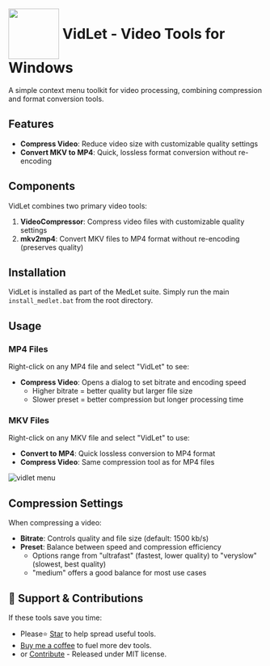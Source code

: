 # <img src="../res/icons/vidlet.ico" height="100" style="vertical-align: middle;"> <span style="vertical-align: middle;">VidLet - Video Tools for Windows</span>

A simple context menu toolkit for video processing, combining compression and format conversion tools.

## Features

- **Compress Video**: Reduce video size with customizable quality settings
- **Convert MKV to MP4**: Quick, lossless format conversion without re-encoding

## Components

VidLet combines two primary video tools:

1. **VideoCompressor**: Compress video files with customizable quality settings
2. **mkv2mp4**: Convert MKV files to MP4 format without re-encoding (preserves quality)

## Installation

VidLet is installed as part of the MedLet suite. Simply run the main `install_medlet.bat` from the root directory.

## Usage

### MP4 Files
Right-click on any MP4 file and select "VidLet" to see:

- **Compress Video**: Opens a dialog to set bitrate and encoding speed
  - Higher bitrate = better quality but larger file size
  - Slower preset = better compression but longer processing time

### MKV Files
Right-click on any MKV file and select "VidLet" to use:

- **Convert to MP4**: Quick lossless conversion to MP4 format
- **Compress Video**: Same compression tool as for MP4 files

![vidlet menu](../res/imgs/vidlet-menu.png)

## Compression Settings

When compressing a video:
- **Bitrate**: Controls quality and file size (default: 1500 kb/s)
- **Preset**: Balance between speed and compression efficiency
  - Options range from "ultrafast" (fastest, lower quality) to "veryslow" (slowest, best quality)
  - "medium" offers a good balance for most use cases

## 🌱 Support & Contributions
If these tools save you time:
- Please⭐ <a href="../../../stargazers" target="_blank">Star</a> to help spread useful tools.
- <a href="https://buymeacoffee.com/spark88" target="_blank">Buy me a coffee</a> to fuel more dev tools.
- or <a href="../../../fork" target="_blank">Contribute</a> - Released under MIT license. 